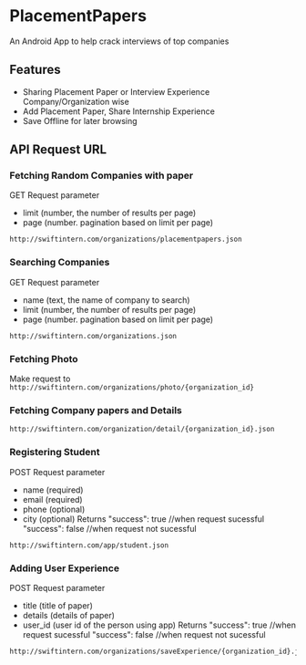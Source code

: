 # PlacementPapers
An Android App to help crack interviews of top companies

## Features
- Sharing Placement Paper or Interview Experience Company/Organization wise
- Add Placement Paper, Share Internship Experience
- Save Offline for later browsing

## API Request URL ##
### Fetching Random Companies with paper ###
GET Request parameter
- limit (number, the number of results per page)
- page (number. pagination based on limit per page)
```
http://swiftintern.com/organizations/placementpapers.json
```

### Searching Companies ###
GET Request parameter
- name (text, the name of company to search)
- limit (number, the number of results per page)
- page (number. pagination based on limit per page)
```
http://swiftintern.com/organizations.json
```

### Fetching Photo ###
Make request to `http://swiftintern.com/organizations/photo/{organization_id}`

### Fetching Company papers and Details ###
```
http://swiftintern.com/organization/detail/{organization_id}.json
```
### Registering Student  ###
POST Request parameter
- name (required)
- email (required)
- phone (optional)
- city (optional)
Returns 
"success": true //when request sucessful
"success": false //when request not sucessful

```
http://swiftintern.com/app/student.json
```
### Adding User Experience  ###
POST Request parameter
- title (title of paper)
- details (details of paper)
- user_id (user id of the person using app)
Returns 
"success": true //when request sucessful
"success": false //when request not sucessful

```
http://swiftintern.com/organizations/saveExperience/{organization_id}.json
```
